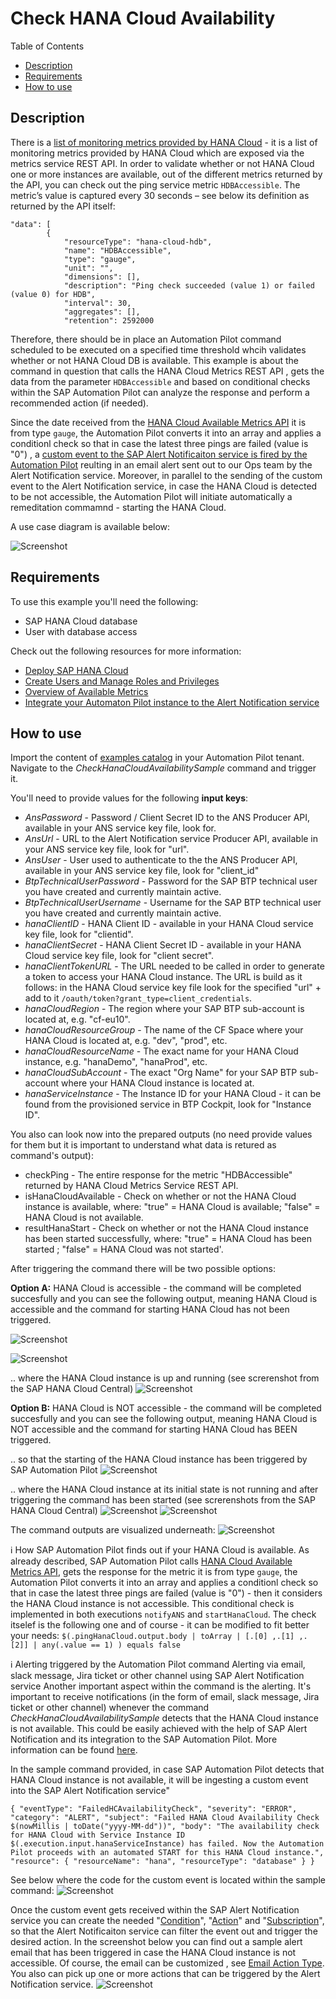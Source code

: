 # Check HANA Cloud Availability

Table of Contents

* [Description](#description)
* [Requirements](#requirements)
* [How to use](#how-to-use)

## Description

There is a [list of monitoring metrics provided by HANA Cloud](https://help.sap.com/docs/HANA_CLOUD_DATABASE/f9c5015e72e04fffa14d7d4f7267d897/46e370ced3ef4d2bbd0ec2337df5f565.html) - it is a list of monitoring metrics provided by HANA Cloud which are exposed via the metrics service REST API. In order to validate whether or not HANA Cloud one or more instances are available, out of the different metrics returned by the API, you can check out the ping service metric `HDBAccessible`. The metric’s value is captured every 30 seconds – see below its definition as returned by the API itself:
```
"data": [
        {
            "resourceType": "hana-cloud-hdb",
            "name": "HDBAccessible",
            "type": "gauge",
            "unit": "",
            "dimensions": [],
            "description": "Ping check succeeded (value 1) or failed (value 0) for HDB",
            "interval": 30,
            "aggregates": [],
            "retention": 2592000
```

Therefore, there should be in place an Automation Pilot command scheduled to be executed on a specified time threshold whcih validates whether or not HANA Cloud DB is available.
This example is about the command in question that calls the HANA Cloud Metrics REST API ,  gets the datа from the parameter `HDBAccessible` and based on conditional checks within the SAP Automation Pilot can analyze the response and perform a recommended action (if needed). 

Since the date received from the [HANA Cloud Available Metrics API](https://help.sap.com/docs/HANA_CLOUD_DATABASE/f9c5015e72e04fffa14d7d4f7267d897/46e370ced3ef4d2bbd0ec2337df5f565.html) it is from type `gauge`, the Automation Pilot converts it into an array and applies a conditionl check so that in case the latest three pings are failed (value is "0") , a [custom event to the SAP Alert Notificaiton service is fired by the Automation Pilot](https://help.sap.com/docs/automation-pilot/automation-pilot/producing-custom-events) reulting in an email alert sent out to our Ops team by the Alert Notification service. 
Moreover, in parallel to the sending of the custom event to the Alert Notification service, in case the HANA Cloud is detected to be not accessible, the Automation Pilot will initiate automatically a remeditation commamnd - starting the HANA Cloud. 

A use case diagram is available below: 

![Screenshot](assets/check-hana-availability-1.png)

## Requirements

To use this example you'll need the following:

* SAP HANA Cloud database
* User with database access

Check out the following resources for more information:

* [Deploy SAP HANA Cloud](https://developers.sap.com/tutorials/hana-cloud-deploying.html)
* [Create Users and Manage Roles and Privileges](https://developers.sap.com/tutorials/hana-cloud-mission-trial-4.html)
* [Overview of Available Metrics](https://help.sap.com/docs/HANA_CLOUD_DATABASE/f9c5015e72e04fffa14d7d4f7267d897/46e370ced3ef4d2bbd0ec2337df5f565.html)
* [Integrate your Automaton Pilot instance to the Alert Notification service](https://help.sap.com/docs/automation-pilot/automation-pilot/integrate-with-sap-alert-notification-service-for-sap-btp)

## How to use

Import the content of [examples catalog](catalog.json) in your Automation Pilot tenant. Navigate to the *CheckHanaCloudAvailabilitySample* command and trigger it.

You'll need to provide values for the following **input keys**:

* _AnsPassword_ - Password / Client Secret ID to the ANS Producer API, available in your ANS service key file, look for.
* _AnsUrl_ - URL to the Alert Notification service Producer API, available in your ANS service key file, look for "url".
* _AnsUser_ - User used to authenticate to the the ANS Producer API, available in your ANS service key file, look for "client_id"
* _BtpTechnicalUserPassword_ - Password for the SAP BTP technical user you have created and currently maintain active.
* _BtpTechnicalUserUsername_ - Username for the SAP BTP technical user you have created and currently maintain active.
* _hanaClientID_ - HANA Client ID - available in your HANA Cloud service key file, look for "clientid".
* _hanaClientSecret_ - HANA Client Secret ID - available in your HANA Cloud service key file, look for "client secret".
* _hanaClientTokenURL_ - The URL needed to be called in order to generate a token to access your HANA Cloud instance. The URL is build as it follows: in the HANA Cloud service key file look for the specified "url" + add to it `/oauth/token?grant_type=client_credentials`.
* _hanaCloudRegion_ - The region where your SAP BTP sub-account is located at, e.g. "cf-eu10".
* _hanaCloudResourceGroup_ - The name of the CF Space where your HANA Cloud is located at, e.g. "dev", "prod", etc.
* _hanaCloudResourceName_ - The exact name for your HANA Cloud instance, e.g. "hanaDemo", "hanaProd", etc.
* _hanaCloudSubAccount_ - The exact "Org Name" for your SAP BTP sub-account where your HANA Cloud instance is located at.
* _hanaServiceInstance_ - The Instance ID for your HANA Cloud - it can be found from the provisioned service in BTP Cockpit, look for "Instance ID".

You also can look now into the prepared outputs (no need provide values for them but it is important to understand what data is retured as command's output):
* checkPing - The entire response for the metric "HDBAccessible" returned by HANA Cloud Metrics Service REST API.
* isHanaCloudAvailable - Check on whether or not the HANA Cloud instance is available, where: "true" = HANA Cloud is available; "false" = HANA Cloud is not available.
* resultHanaStart - Check on whether or not the HANA Cloud instance has been started successfully, where: "true" = HANA Cloud has been started ; "false" = HANA Cloud was not started'.


After triggering the command there will be two possible options: 

**Option A:** HANA Cloud is accessible - the command will be completed succesfully and you can see the following output, meaning HANA Cloud is accessible and the command for starting HANA Cloud has not been triggered. 

![Screenshot](assets/hana-executed-command-1.png)

![Screenshot](assets/hana-executed-command-1-1.png)

.. where the HANA Cloud instance is up and running (see screrenshot from the SAP HANA Cloud Central)
![Screenshot](assets/hana-started.png)


**Option B:** HANA Cloud is NOT accessible - the command will be completed succesfully and you can see the following output, meaning HANA Cloud is NOT accessible and the command for starting HANA Cloud has BEEN triggered.

.. so that the starting of the HANA Cloud instance has been triggered by SAP Automation Pilot
![Screenshot](assets/hana-starting-AutoPi)


.. where the HANA Cloud instance at its initial state is not running and after triggering the command has been started (see screrenshots from the SAP HANA Cloud Central)
![Screenshot](assets/hana-stopped.png)
![Screenshot](assets/hana-starting.png)

The command outputs are visualized underneath: 
![Screenshot](assets/hana-executed-command-2.png)


:information_source: How SAP Automation Pilot finds out if your HANA Cloud is available. 
As already described, SAP Automation Pilot calls [HANA Cloud Available Metrics API](https://help.sap.com/docs/HANA_CLOUD_DATABASE/f9c5015e72e04fffa14d7d4f7267d897/46e370ced3ef4d2bbd0ec2337df5f565.html), gets the response for the metric  it is from type `gauge`, the Automation Pilot converts it into an array and applies a conditionl check so that in case the latest three pings are failed (value is "0") - then it considers the HANA Cloud instance is not accessible. This conditional check is implemented in both executions `notifyANS` and `startHanaCloud`. The check itselef is the following one and of course - it can be modified to fit better your needs: 
`$(.pingHanaCloud.output.body | toArray | [.[0] ,.[1] ,.[2]] | any(.value == 1) ) equals false`

:information_source: Alerting triggered by the Automation Pilot command
Alerting via email, slack message, Jira ticket or other channel using SAP Alert Notification service
Another important aspect within the command is the alerting. It's important to receive notifications (in the form of email, slack message, Jira ticket or other channel) whenever the command *CheckHanaCloudAvailabilitySample* detects that the HANA Cloud instance is not available. This could be easily achieved with the help of SAP Alert Notification and its integration to the SAP Automation Pilot. More information can be found [here](https://help.sap.com/docs/AUTOMATION_PILOT/de3900c419f5492a8802274c17e07049/e75533639c6d4193aa8a7e7420c25f8c.html).

In the sample command provided, in case SAP Automation Pilot detects that HANA Cloud instance is not available, it will be ingesting a custom event into the SAP Alert Notification service" 
```
{ "eventType": "FailedHCAvailabilityCheck", "severity": "ERROR", "category": "ALERT", "subject": "Failed HANA Cloud Availability Check $(nowMillis | toDate("yyyy-MM-dd"))", "body": "The availability check for HANA Cloud with Service Instance ID $(.execution.input.hanaServiceInstance) has failed. Now the Automation Pilot proceeds with an automated START for this HANA Cloud instance.", "resource": { "resourceName": "hana", "resourceType": "database" } }
```
See below where the code for the custom event is located within the sample command: 
![Screenshot](assets/ans-custom-event.png)

Once the custom event gets received within the SAP Alert Notification service you can create the needed "[Condition](https://help.sap.com/docs/alert-notification/sap-alert-notification-for-sap-btp/managing-conditions)", "[Action](https://help.sap.com/docs/alert-notification/sap-alert-notification-for-sap-btp/managing-actions)" and "[Subscription](https://help.sap.com/docs/alert-notification/sap-alert-notification-for-sap-btp/managing-subscriptions)", so that the Alert Notificaiton service can filter the event out and trigger the desired action. 
In the screenshot below you can find out a sample alert email that has been triggered in case the HANA Cloud instance is not accessible. Of course, the email can be customized , see [Email Action Type](https://help.sap.com/docs/alert-notification/sap-alert-notification-for-sap-btp/email-action-type#email-action). You also can pick up one or more actions that can be triggered by the Alert Notification service. 
![Screenshot](assets/ans-action-email.png)
